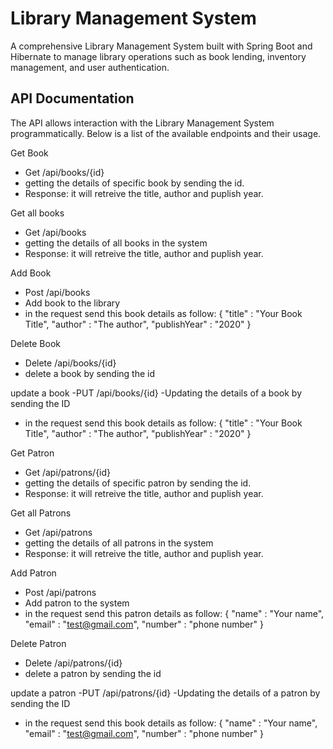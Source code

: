 # Library Management System

A comprehensive Library Management System built with Spring Boot and Hibernate to manage library operations such as book lending, inventory management, and user authentication.

## API Documentation
The API allows interaction with the Library Management System programmatically. Below is a list of the available endpoints and their usage.

Get Book
- Get /api/books/{id}
- getting the details of specific book by sending the id.
- Response: it will retreive the title, author and puplish year.

Get all books
- Get /api/books
- getting the details of all books in the system
- Response: it will retreive the title, author and puplish year.


Add Book
- Post /api/books
- Add book to the library
- in the request send this book details as follow:
  {
    "title" : "Your Book Title",
    "author" : "The author",
    "publishYear" : "2020"
  }


Delete Book
- Delete /api/books/{id}
- delete a book by sending the id


update a book
-PUT /api/books/{id}
-Updating the details of a book by sending the ID
-  in the request send this book details as follow:
  {
    "title" : "Your Book Title",
    "author" : "The author",
    "publishYear" : "2020"
  }


Get Patron
- Get /api/patrons/{id}
- getting the details of specific patron by sending the id.
- Response: it will retreive the title, author and puplish year.

Get all Patrons
- Get /api/patrons
- getting the details of all patrons in the system
- Response: it will retreive the title, author and puplish year.


Add Patron
- Post /api/patrons
- Add patron to the system
- in the request send this patron details as follow:
  {
      "name" : "Your name",
    "email" : "test@gmail.com",
    "number" : "phone number"
  }


Delete Patron
- Delete /api/patrons/{id}
- delete a patron by sending the id


update a patron
-PUT /api/patrons/{id}
-Updating the details of a patron by sending the ID
-  in the request send this book details as follow:
{
      "name" : "Your name",
    "email" : "test@gmail.com",
    "number" : "phone number"
  }


  


